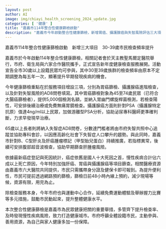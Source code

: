 ```yaml
---
layout: post
author: AI
image: img/chiayi_health_screening_2024_update.jpg
categories: [ '健康' ]
title: "嘉義市114年整合性健康篩檢啟動"
description: "嘉義市今年啟動整合性健康篩檢，新增胃癌、攝護腺癌與失智風險評估三大項目，篩檢頻率提升，提供早期發現及治療機會，並加強肝癌檢查，結合多元體驗活動，守護市民健康。"
---
```

嘉義市114年整合性健康篩檢啟動　新增三大項目　30-39歲市民檢查頻率提升

嘉義市於今年啟動114年整合性健康篩檢，相關記者會於天主教聖馬爾定醫院舉行，市府、衛生局與六家合作醫院攜手，正式宣告新年度健康檢查服務展開。活動宣告全市30歲以上設籍民眾均可參與，其中30至39歲族群的檢查頻率由原本不定期調整為每五年一次，顯著提升早期發現疾病的機會。

今年健康篩檢重點在於服務項目增設三項，分別為胃癌篩檢、攝護腺癌進階檢查，以及針對失智風險的AD8問卷填寫。其中胃癌篩檢對象為45至74歲民眾（已符合大腸癌篩檢者），提供5,000個檢測名額，並納入胃幽門螺旋桿菌檢測，若檢查陽性，可安排後續治療或免費無痛胃鏡檢查。攝護腺癌方面則針對PSA（攝護腺特定抗原）值達4ng/ml以上民眾，加做游離型PSA分析，協助泌尿專科醫師更準確判斷，力求早發現早治療。

65歲以上長者則將納入失智症AD8問卷，分數達門檻者將由市府失智共照中心追蹤並協助專科會診，以因應高齡化社會下失智症人口攀升的趨勢。與此同時，嘉義市針對B、C型肝炎及肝癌腫瘤標記（甲型胎兒蛋白）持續推廣，若指標異常，後續可安排腹部超音波檢查，協助早期篩查肝腫瘤風險。

依據最新癌症登記與死因統計，癌症依舊是國人十大死因之首，慢性疾病合計佔六成以上死亡原因，今年特別加強肝癌、胃癌與攝護腺癌等項目篩查。相關醫療資源由嘉義市六大醫院共同提供，市民只需攜帶身分證及健保卡即可報到。為提升便利性，市民可提前透過網路預約篩檢，篩檢日前48小時內線上預約，減少現場等候，資源有限，用完為止。

除檢查服務本身，今年市府也與運動中心合作，延續免費運動體驗及舉辦握力比賽等多元措施，鼓勵市民動起來，提升整體健康水平。

本次整合性健康篩檢是嘉義市為民眾健康把關的重要舉措，多管齊下提升檢查率、及時發現慢性疾病風險，致力打造健康城市。市府呼籲全體設籍市民，主動參與、善用資源，為自己與家人健康多加一份保障。